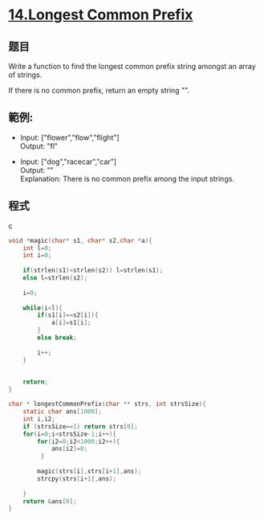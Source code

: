 # [14.Longest Common Prefix](https://leetcode.com/problems/longest-common-prefix/)

## 题目

Write a function to find the longest common prefix string amongst an array of strings.

If there is no common prefix, return an empty string "".

## 範例:

* Input: ["flower","flow","flight"]       
  Output: "fl"

* Input: ["dog","racecar","car"]    
  Output: ""     
  Explanation: There is no common prefix among the input strings.       
  
## 程式
c
```c
void *magic(char* s1, char* s2,char *a){
    int l=0;
    int i=0;
    
    if(strlen(s1)<strlen(s2)) l=strlen(s1);
    else l=strlen(s2);
    
    i=0;
  
    while(i<l){
        if(s1[i]==s2[i]){
            a[i]=s1[i];
        }
        else break;
         
        i++;
    }
 

    return;
}

char * longestCommonPrefix(char ** strs, int strsSize){
    static char ans[1000];
    int i,i2;
    if (strsSize==1) return strs[0];
    for(i=0;i<strsSize-1;i++){
        for(i2=0;i2<1000;i2++){
            ans[i2]=0;
         }
        
        magic(strs[i],strs[i+1],ans);
        strcpy(strs[i+1],ans);
      
    }
    return &ans[0];
}
```

